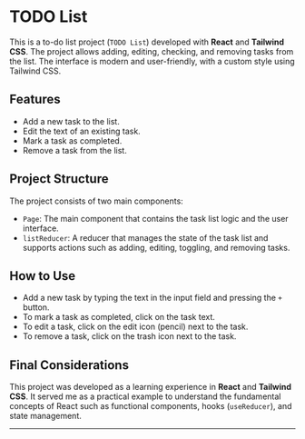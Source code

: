 # TODO List

This is a to-do list project (`TODO List`) developed with **React** and **Tailwind CSS**. The project allows adding, editing, checking, and removing tasks from the list. The interface is modern and user-friendly, with a custom style using Tailwind CSS.

## Features

- Add a new task to the list.
- Edit the text of an existing task.
- Mark a task as completed.
- Remove a task from the list.

## Project Structure

The project consists of two main components:

- `Page`: The main component that contains the task list logic and the user interface.
- `listReducer`: A reducer that manages the state of the task list and supports actions such as adding, editing, toggling, and removing tasks.

## How to Use

- Add a new task by typing the text in the input field and pressing the `+` button.
- To mark a task as completed, click on the task text.
- To edit a task, click on the edit icon (pencil) next to the task.
- To remove a task, click on the trash icon next to the task.

## Final Considerations

This project was developed as a learning experience in **React** and **Tailwind CSS**. It served me as a practical example to understand the fundamental concepts of React such as functional components, hooks (`useReducer`), and state management.

---
